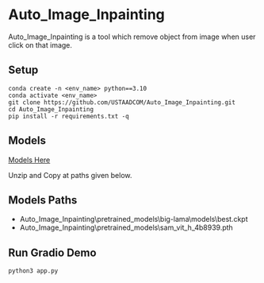# Auto_Image_Inpainting
 Auto_Image_Inpainting is a tool which remove object from image when user click on that image.

## Setup
  ```code
  conda create -n <env_name> python==3.10
  conda activate <env_name>
  git clone https://github.com/USTAADCOM/Auto_Image_Inpainting.git
  cd Auto_Image_Inpainting
  pip install -r requirements.txt -q
  ```
## Models

  [Models Here](https://drive.google.com/file/d/1fSh1ltVMRHM7KPdt0Z4_HMMqRYKeF1d2/view?usp=sharing)

  Unzip and Copy at paths given below.
## Models Paths
  * Auto_Image_Inpainting\pretrained_models\big-lama\models\best.ckpt
  * Auto_Image_Inpainting\pretrained_models\sam_vit_h_4b8939.pth
## Run Gradio Demo
```code
python3 app.py 
```